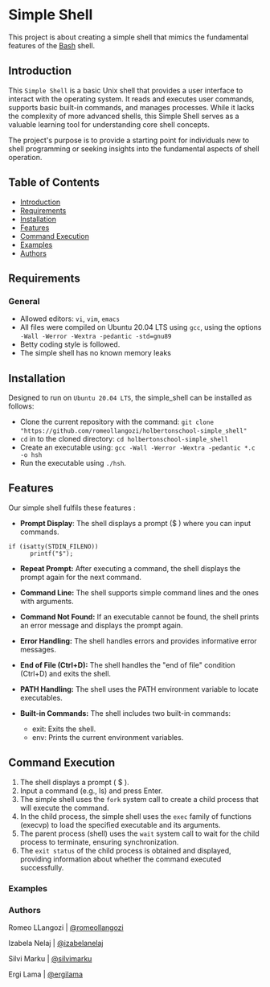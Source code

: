 # Simple Shell

This project is about creating a simple shell that mimics the fundamental features of the [Bash](https://en.wikipedia.org/wiki/Unix_shell) shell.

## Introduction

This `Simple Shell` is a basic Unix shell that provides a user
interface to interact with the operating system. It reads and executes user commands, supports basic built-in commands, and manages processes. While it lacks the complexity of more advanced shells, this Simple Shell serves as a valuable learning tool for understanding core shell concepts. 

The project's purpose is to provide a starting point for individuals new to shell programming or seeking insights into the fundamental aspects of shell operation.

## Table of Contents

- [Introduction](#introduction)
- [Requirements](#requirements)
- [Installation](#installation)
- [Features](#features)
- [Command Execution](#commandexecution)
- [Examples](#examples)
- [Authors](#authors)

## Requirements

### General
* Allowed editors: `vi`, `vim`, `emacs`
* All files were compiled on Ubuntu 20.04 LTS using `gcc`, using the options `-Wall -Werror -Wextra -pedantic -std=gnu89`
* Betty coding style is followed.
* The simple shell has no known memory leaks

## Installation

Designed to run on `Ubuntu 20.04 LTS`, the simple_shell can be installed as follows:

* Clone the current repository with the command: `git clone` `"https://github.com/romeollangozi/holbertonschool-simple_shell"`
* `cd` in to the cloned directory: `cd holbertonschool-simple_shell`
* Create an executable using: `gcc -Wall -Werror -Wextra -pedantic *.c -o hsh`
* Run the executable using `./hsh`.

## Features
Our simple shell fulfils these features :

* **Prompt Display**: The shell displays a prompt ($ ) where you can input commands.
```
if (isatty(STDIN_FILENO))
      printf("$");
```
* **Repeat Prompt:** After executing a command, the shell displays the prompt again for the next command.
* **Command Line:** The shell supports simple command lines and the ones with arguments.
* **Command Not Found:** If an executable cannot be found, the shell prints an error message and displays the prompt again.
* **Error Handling:** The shell handles errors and provides informative error messages.
* **End of File (Ctrl+D):** The shell handles the "end of file" condition (Ctrl+D) and exits the shell.
* **PATH Handling:** The shell uses the PATH environment variable to locate executables.
* **Built-in Commands:** The shell includes two built-in commands:

   * exit: Exits the shell.
   * env: Prints the current environment variables.

## Command Execution
1. The shell displays a prompt ( $ ).
2. Input a command (e.g., ls) and press Enter.
3. The simple shell uses the `fork` system call to create a child process that will execute the command.
3. In the child process, the simple shell uses the `exec` family of functions (execvp) to load the specified executable and its arguments.
4. The parent process (shell) uses the `wait` system call to wait for the child process to terminate, ensuring synchronization.
5. The `exit status` of the child process is obtained and displayed, providing information about whether the command executed successfully.

### Examples


### Authors

Romeo LLangozi | [@romeollangozi](https://github.com/romeollangozi)

Izabela Nelaj | [@izabelanelaj](https://github.com/izabela9)

Silvi Marku | [@silvimarku](https://github.com/SilviMarku)

Ergi Lama | [@ergilama](https://github.com/Ergi004)

